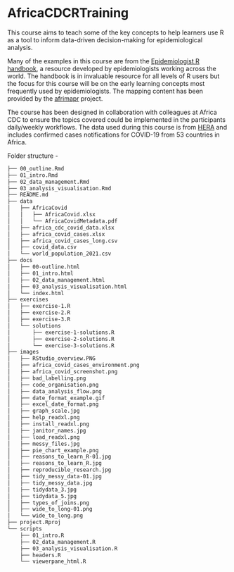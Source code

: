 # AfricaCDCRTraining

This course aims to teach some of the key concepts to help learners use R as a tool to inform data-driven decision-making for epidemiological analysis.

Many of the examples in this course are from the [Epidemiologist R handbook](https://epirhandbook.com/index.html), a resource developed by epidemiologists working across the world. The handbook is in invaluable resource for all levels of R users but the focus for this course will be on the early learning concepts most frequently used by epidemiologists. The mapping content has been provided by the [afrimapr](https://afrimapr.github.io/afrimapr.website/) project.

The course has been designed in collaboration with colleagues at Africa CDC to ensure the topics covered could be implemented in the participants daily/weekly workflows. The data used during this course is from [HERA](https://hera-ngo.org/) and includes confirmed cases notifications for COVID-19 from 53 countries in Africa.

Folder structure -

```bash
├── 00_outline.Rmd
├── 01_intro.Rmd
├── 02_data_management.Rmd
├── 03_analysis_visualisation.Rmd
├── README.md
├── data
│   ├── AfricaCovid
│   │   ├── AfricaCovid.xlsx
│   │   └── AfricaCovidMetadata.pdf
│   ├── africa_cdc_covid_data.xlsx
│   ├── africa_covid_cases.xlsx
│   ├── africa_covid_cases_long.csv
│   ├── covid_data.csv
│   └── world_population_2021.csv
├── docs
│   ├── 00-outline.html
│   ├── 01_intro.html
│   ├── 02_data_management.html
│   ├── 03_analysis_visualisation.html
│   └── index.html
├── exercises
│   ├── exercise-1.R
│   ├── exercise-2.R
│   ├── exercise-3.R
│   └── solutions
│       ├── exercise-1-solutions.R
│       ├── exercise-2-solutions.R
│       └── exercise-3-solutions.R
├── images
│   ├── RStudio_overview.PNG
│   ├── africa_covid_cases_environment.png
│   ├── africa_covid_screenshot.png
│   ├── bad_labelling.png
│   ├── code_organisation.png
│   ├── data_analysis_flow.png
│   ├── date_format_example.gif
│   ├── excel_date_format.png
│   ├── graph_scale.jpg
│   ├── help_readxl.png
│   ├── install_readxl.png
│   ├── janitor_names.jpg
│   ├── load_readxl.png
│   ├── messy_files.jpg
│   ├── pie_chart_example.png
│   ├── reasons_to_learn_R-01.jpg
│   ├── reasons_to_learn_R.jpg
│   ├── reproducible_research.jpg
│   ├── tidy_messy_data-01.jpg
│   ├── tidy_messy_data.jpg
│   ├── tidydata_3.jpg
│   ├── tidydata_5.jpg
│   ├── types_of_joins.png
│   ├── wide_to_long-01.png
│   └── wide_to_long.png
├── project.Rproj
└── scripts
    ├── 01_intro.R
    ├── 02_data_management.R
    ├── 03_analysis_visualisation.R
    ├── headers.R
    └── viewerpane_html.R
```
